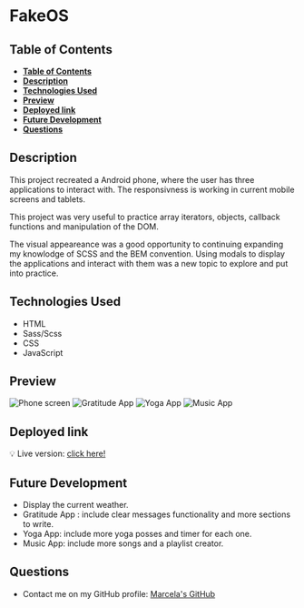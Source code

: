 # **FakeOS**

## **Table of Contents** 

  - [**Table of Contents**](#table-of-contents)
  - [**Description**](#description)
  - [**Technologies Used**](#technologies-used)
  - [**Preview**](#preview)
  - [**Deployed link**](#deployed-link)
  - [**Future Development**](#future-development)
  - [**Questions**](#questions)


## **Description**
 
This project recreated a Android phone, where the user has three applications to interact with. The responsivness is working in current mobile screens and tablets. 

This project was very useful to practice array iterators, objects, callback functions and manipulation of the DOM.

The visual appeareance was a good opportunity to continuing expanding my knowlodge of SCSS and the BEM convention.
Using modals to display the applications and interact with them was a new topic to explore and put into practice.

## **Technologies Used**

* HTML
* Sass/Scss
* CSS
* JavaScript

## **Preview**
 
![Phone screen](./assets/img/readme-screenshots/android-phone.png)
![Gratitude App](./assets/img/readme-screenshots/gratitude-app.png)
![Yoga App](./assets/img/readme-screenshots/yoga-app.png)
![Music App](./assets/img/readme-screenshots/music-app.png)


## **Deployed link**

💡 Live version: [click here!](https://marcelamejiao.github.io/FakeOS/)

## **Future Development**

* Display the current weather.
* Gratitude App : include clear messages functionality and more sections to write. 
* Yoga App: include more yoga posses and timer for each one.
* Music App: include more songs and a playlist creator.

## **Questions**

* Contact me on my GitHub profile: [Marcela's GitHub](https://github.com/marcelamejiao)
